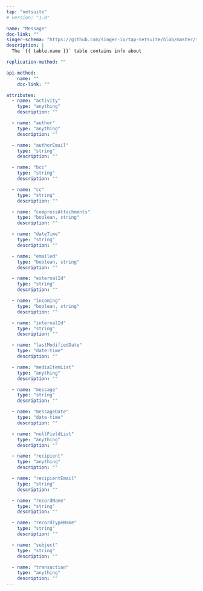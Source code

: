 ```yaml
---
tap: "netsuite"
# version: "1.0"

name: "Message"
doc-link: ""
singer-schema: "https://github.com/singer-io/tap-netsuite/blob/master/tap_netsuite/schemas/Message.json"
description: |
  The `{{ table.name }}` table contains info about 

replication-method: ""

api-method:
    name: ""
    doc-link: ""

attributes:
  - name: "activity"
    type: "anything"
    description: ""

  - name: "author"
    type: "anything"
    description: ""

  - name: "authorEmail"
    type: "string"
    description: ""

  - name: "bcc"
    type: "string"
    description: ""

  - name: "cc"
    type: "string"
    description: ""

  - name: "compressAttachments"
    type: "boolean, string"
    description: ""

  - name: "dateTime"
    type: "string"
    description: ""

  - name: "emailed"
    type: "boolean, string"
    description: ""

  - name: "externalId"
    type: "string"
    description: ""

  - name: "incoming"
    type: "boolean, string"
    description: ""

  - name: "internalId"
    type: "string"
    description: ""

  - name: "lastModifiedDate"
    type: "date-time"
    description: ""

  - name: "mediaItemList"
    type: "anything"
    description: ""

  - name: "message"
    type: "string"
    description: ""

  - name: "messageDate"
    type: "date-time"
    description: ""

  - name: "nullFieldList"
    type: "anything"
    description: ""

  - name: "recipient"
    type: "anything"
    description: ""

  - name: "recipientEmail"
    type: "string"
    description: ""

  - name: "recordName"
    type: "string"
    description: ""

  - name: "recordTypeName"
    type: "string"
    description: ""

  - name: "subject"
    type: "string"
    description: ""

  - name: "transaction"
    type: "anything"
    description: ""
---
```

